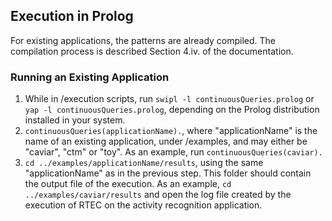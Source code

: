 ## Execution in Prolog

For existing applications, the patterns are already compiled. The compilation process is described Section 4.iv. of the documentation.

### Running an Existing Application

  1. While in /execution scripts, run ``` swipl -l continuousQueries.prolog ```  or ``` yap -l continuousQueries.prolog ```, depending on the Prolog distribution installed in your system.
  2. ``` continuousQueries(applicationName). ```, where "applicationName" is the name of an existing application, under /examples, and may either be "caviar", "ctm" or "toy". As an example, run ``` continuousQueries(caviar). ```
  3. ``` cd ../examples/applicationName/results ```, using the same "applicationName" as in the previous step. This folder should contain the output file of the execution. As an example, ``` cd ../examples/caviar/results ``` and open the log file created by the execution of RTEC on the activity recognition application.